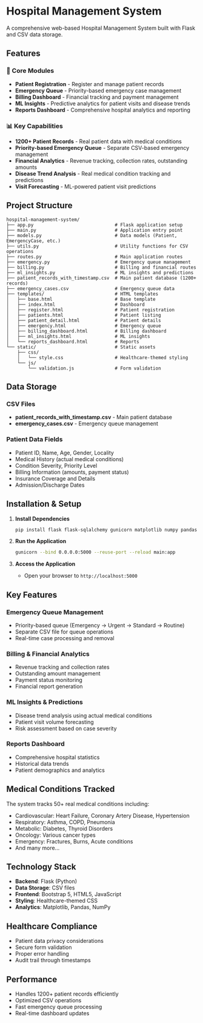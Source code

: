 # Hospital Management System

A comprehensive web-based Hospital Management System built with Flask and CSV data storage.

## Features

### 🏥 Core Modules
- **Patient Registration** - Register and manage patient records
- **Emergency Queue** - Priority-based emergency case management
- **Billing Dashboard** - Financial tracking and payment management
- **ML Insights** - Predictive analytics for patient visits and disease trends
- **Reports Dashboard** - Comprehensive hospital analytics and reporting

### 📊 Key Capabilities
- **1200+ Patient Records** - Real patient data with medical conditions
- **Priority-based Emergency Queue** - Separate CSV-based emergency management
- **Financial Analytics** - Revenue tracking, collection rates, outstanding amounts
- **Disease Trend Analysis** - Real medical condition tracking and predictions
- **Visit Forecasting** - ML-powered patient visit predictions

## Project Structure

```
hospital-management-system/
├── app.py                              # Flask application setup
├── main.py                             # Application entry point
├── models.py                           # Data models (Patient, EmergencyCase, etc.)
├── utils.py                            # Utility functions for CSV operations
├── routes.py                           # Main application routes
├── emergency.py                        # Emergency queue management
├── billing.py                          # Billing and financial routes
├── ml_insights.py                      # ML insights and predictions
├── patient_records_with_timestamp.csv  # Main patient database (1200+ records)
├── emergency_cases.csv                 # Emergency queue data
├── templates/                          # HTML templates
│   ├── base.html                       # Base template
│   ├── index.html                      # Dashboard
│   ├── register.html                   # Patient registration
│   ├── patients.html                   # Patient listing
│   ├── patient_detail.html             # Patient details
│   ├── emergency.html                  # Emergency queue
│   ├── billing_dashboard.html          # Billing dashboard
│   ├── ml_insights.html                # ML insights
│   └── reports_dashboard.html          # Reports
└── static/                             # Static assets
    ├── css/
    │   └── style.css                   # Healthcare-themed styling
    └── js/
        └── validation.js               # Form validation
```

## Data Storage

### CSV Files
- **patient_records_with_timestamp.csv** - Main patient database
- **emergency_cases.csv** - Emergency queue management

### Patient Data Fields
- Patient ID, Name, Age, Gender, Locality
- Medical History (actual medical conditions)
- Condition Severity, Priority Level
- Billing Information (amounts, payment status)
- Insurance Coverage and Details
- Admission/Discharge Dates

## Installation & Setup

1. **Install Dependencies**
   ```bash
   pip install flask flask-sqlalchemy gunicorn matplotlib numpy pandas psycopg2-binary seaborn werkzeug email-validator
   ```

2. **Run the Application**
   ```bash
   gunicorn --bind 0.0.0.0:5000 --reuse-port --reload main:app
   ```

3. **Access the Application**
   - Open your browser to `http://localhost:5000`

## Key Features

### Emergency Queue Management
- Priority-based queue (Emergency → Urgent → Standard → Routine)
- Separate CSV file for queue operations
- Real-time case processing and removal

### Billing & Financial Analytics
- Revenue tracking and collection rates
- Outstanding amount management
- Payment status monitoring
- Financial report generation

### ML Insights & Predictions
- Disease trend analysis using actual medical conditions
- Patient visit volume forecasting
- Risk assessment based on case severity

### Reports Dashboard
- Comprehensive hospital statistics
- Historical data trends
- Patient demographics and analytics

## Medical Conditions Tracked

The system tracks 50+ real medical conditions including:
- Cardiovascular: Heart Failure, Coronary Artery Disease, Hypertension
- Respiratory: Asthma, COPD, Pneumonia
- Metabolic: Diabetes, Thyroid Disorders
- Oncology: Various cancer types
- Emergency: Fractures, Burns, Acute conditions
- And many more...

## Technology Stack

- **Backend**: Flask (Python)
- **Data Storage**: CSV files
- **Frontend**: Bootstrap 5, HTML5, JavaScript
- **Styling**: Healthcare-themed CSS
- **Analytics**: Matplotlib, Pandas, NumPy

## Healthcare Compliance

- Patient data privacy considerations
- Secure form validation
- Proper error handling
- Audit trail through timestamps

## Performance

- Handles 1200+ patient records efficiently
- Optimized CSV operations
- Fast emergency queue processing
- Real-time dashboard updates